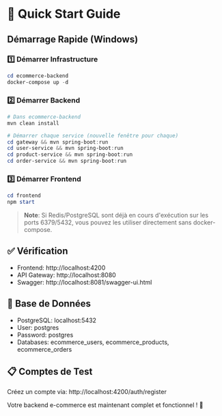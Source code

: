 # 🚀 Quick Start Guide

## Démarrage Rapide (Windows)

### 1️⃣ Démarrer Infrastructure
```powershell
cd ecommerce-backend
docker-compose up -d
```

### 2️⃣ Démarrer Backend
```powershell
# Dans ecommerce-backend
mvn clean install

# Démarrer chaque service (nouvelle fenêtre pour chaque)
cd gateway && mvn spring-boot:run
cd user-service && mvn spring-boot:run
cd product-service && mvn spring-boot:run
cd order-service && mvn spring-boot:run
```

### 3️⃣ Démarrer Frontend
```powershell
cd frontend
npm start
```

> **Note**: Si Redis/PostgreSQL sont déjà en cours d'exécution sur les ports 6379/5432, vous pouvez les utiliser directement sans docker-compose.

## ✅ Vérification
- Frontend: http://localhost:4200
- API Gateway: http://localhost:8080
- Swagger: http://localhost:8081/swagger-ui.html

## 🔧 Base de Données
- PostgreSQL: localhost:5432
- User: postgres
- Password: postgres
- Databases: ecommerce_users, ecommerce_products, ecommerce_orders

## 📋 Comptes de Test
Créez un compte via: http://localhost:4200/auth/register

Votre backend e-commerce est maintenant complet et fonctionnel ! 🎉
